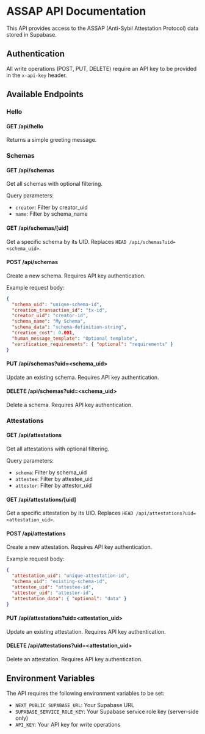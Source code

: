 # ASSAP API Documentation

This API provides access to the ASSAP (Anti-Sybil Attestation Protocol) data stored in Supabase.

## Authentication

All write operations (POST, PUT, DELETE) require an API key to be provided in the `x-api-key` header.

## Available Endpoints

### Hello

#### GET /api/hello

Returns a simple greeting message.

### Schemas

#### GET /api/schemas

Get all schemas with optional filtering.

Query parameters:

- `creator`: Filter by creator_uid
- `name`: Filter by schema_name

#### GET /api/schemas/[uid]

Get a specific schema by its UID. Replaces `HEAD /api/schemas?uid=<schema_uid>`.

#### POST /api/schemas

Create a new schema. Requires API key authentication.

Example request body:

```json
{
  "schema_uid": "unique-schema-id",
  "creation_transaction_id": "tx-id",
  "creator_uid": "creator-id",
  "schema_name": "My Schema",
  "schema_data": "schema-definition-string",
  "creation_cost": 0.001,
  "human_message_template": "Optional template",
  "verification_requirements": { "optional": "requirements" }
}
```

#### PUT /api/schemas?uid=<schema_uid>

Update an existing schema. Requires API key authentication.

#### DELETE /api/schemas?uid=<schema_uid>

Delete a schema. Requires API key authentication.

### Attestations

#### GET /api/attestations

Get all attestations with optional filtering.

Query parameters:

- `schema`: Filter by schema_uid
- `attestee`: Filter by attestee_uid
- `attestor`: Filter by attestor_uid

#### GET /api/attestations/[uid]

Get a specific attestation by its UID. Replaces `HEAD /api/attestations?uid=<attestation_uid>`.

#### POST /api/attestations

Create a new attestation. Requires API key authentication.

Example request body:

```json
{
  "attestation_uid": "unique-attestation-id",
  "schema_uid": "existing-schema-id",
  "attestee_uid": "attestee-id",
  "attestor_uid": "attestor-id",
  "attestation_data": { "optional": "data" }
}
```

#### PUT /api/attestations?uid=<attestation_uid>

Update an existing attestation. Requires API key authentication.

#### DELETE /api/attestations?uid=<attestation_uid>

Delete an attestation. Requires API key authentication.

## Environment Variables

The API requires the following environment variables to be set:

- `NEXT_PUBLIC_SUPABASE_URL`: Your Supabase URL
- `SUPABASE_SERVICE_ROLE_KEY`: Your Supabase service role key (server-side only)
- `API_KEY`: Your API key for write operations

